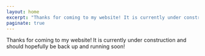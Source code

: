 ```yaml
---
layout: home
excerpt: "Thanks for coming to my website! It is currently under construction and should hopefully be back up and running soon!"
paginate: true
---
```

Thanks for coming to my website! It is currently under construction and should hopefully be back up and running soon!

